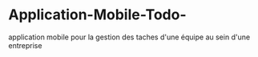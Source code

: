 # Application-Mobile-Todo-
application mobile pour la gestion des taches d'une équipe au sein d'une entreprise 
